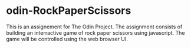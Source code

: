 # odin-RockPaperScissors
This is an assignement for The Odin Project.
The assignment consists of building an interractive game of
rock paper scissors using javascript. The game will be controlled
using the web browser UI.


